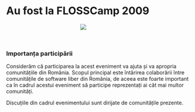 Au fost la FLOSSCamp 2009
===============================================

<style type="text/css" media="all">@import "/css/annotation.css";</style><script type="text/javascript" src="/js/jquery-1.3.2.min.js"></script><script type="text/javascript" src="/js/jquery-ui-1.7.1.js"></script><script type="text/javascript" src="/js/jquery.annotate.js"></script><script type="text/javascript">$(window).load(function() { $("#flosscamp_anotat").annotateImage({ getUrl: "/api/get.php?v=", saveUrl: "/api/save.php?v=", deleteUrl: "/api/delete.php?v=", useAjax: true, editable: false }); });</script>

<img src="/2009/poze/Participanti la FLOSSCamp 2009.jpg" id="flosscamp_anotat" alt=" " style="margin-left: 200px;" />

&nbsp;

### Importanța participării ###

Considerăm că participarea la acest eveniment va ajuta și va apropria comunitățiile din România.
Scopul principal este întărirea colaborării între comunitățile de software liber din România,
de aceea este foarte important ca în cadrul acestui eveniment să participe reprezentați ai cât mai multor comunități.

Discuțiile din cadrul evenimentului sunt dirijate de comunitățile prezente.
